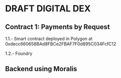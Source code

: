 # DRAFT DIGITAL DEX

## Contract 1: Payments by Request

1.1.- Smart contract deployed in Polygon at 0xdecc660658BAd8FBCe2FBAF7F0d895C034FcfC12

1.2.- Foundry

## Backend using Moralis

